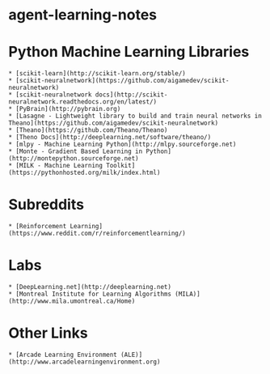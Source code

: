 # agent-learning-notes

Python Machine Learning Libraries
=================================

    * [scikit-learn](http://scikit-learn.org/stable/) 
    * [scikit-neuralnetwork](https://github.com/aigamedev/scikit-neuralnetwork) 
    * [scikit-neuralnetwork docs](http://scikit-neuralnetwork.readthedocs.org/en/latest/)
    * [PyBrain](http://pybrain.org)
    * [Lasagne - Lightweight library to build and train neural networks in Theano](https://github.com/aigamedev/scikit-neuralnetwork)
    * [Theano](https://github.com/Theano/Theano)
    * [Theno Docs](http://deeplearning.net/software/theano/) 
    * [mlpy - Machine Learning Python](http://mlpy.sourceforge.net)
    * [Monte - Gradient Based Learning in Python](http://montepython.sourceforge.net)
    * [MILK - Machine Learning Toolkit](https://pythonhosted.org/milk/index.html)

Subreddits
==========

    * [Reinforcement Learning](https://www.reddit.com/r/reinforcementlearning/) 

Labs
====

    * [DeepLearning.net](http://deeplearning.net) 
    * [Montreal Institute for Learning Algorithms (MILA)](http://www.mila.umontreal.ca/Home)

Other Links
===========

    * [Arcade Learning Environment (ALE)](http://www.arcadelearningenvironment.org)



